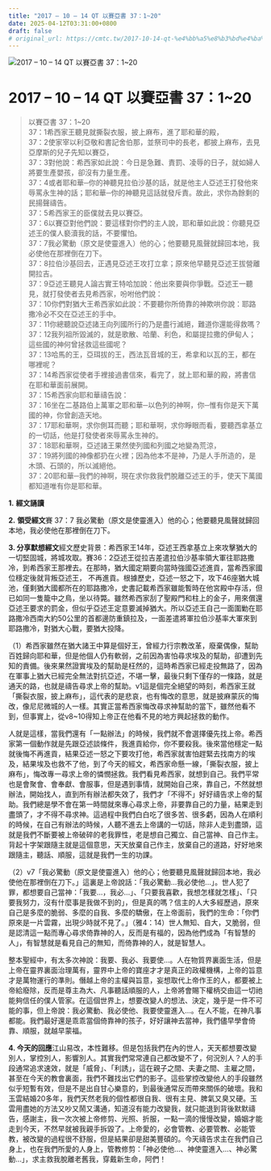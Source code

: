 ```yaml
---
title: "2017 – 10 – 14 QT 以賽亞書 37：1~20"
date: 2025-04-12T03:31:00+0800
draft: false
# original_url: https://cmtc.tw/2017-10-14-qt-%e4%bb%a5%e8%b3%bd%e4%ba%9e%e6%9b%b8-37%ef%bc%9a120
---
```


![2017 – 10 – 14 QT 以賽亞書 37：1\~20](/images/qt.jpg   "2017 – 10 – 14 QT 以賽亞書 37：1\~20")

# 2017 – 10 – 14 QT 以賽亞書 37：1\~20

> 以賽亞書 37：1\~20  
> 37：1希西家王聽見就撕裂衣服，披上麻布，進了耶和華的殿，  
> 37：2使家宰以利亞敬和書記舍伯那，並祭司中的長老，都披上麻布，去見亞摩斯的兒子先知以賽亞，  
> 37：3對他說：希西家如此說：今日是急難、責罰、凌辱的日子，就如婦人將要生產嬰孩，卻沒有力量生產。  
> 37：4或者耶和華─你的神聽見拉伯沙基的話，就是他主人亞述王打發他來辱罵永生神的話；耶和華─你的神聽見這話就發斥責。故此，求你為餘剩的民揚聲禱告。  
> 37：5希西家王的臣僕就去見以賽亞。  
> 37：6以賽亞對他們說：要這樣對你們的主人說，耶和華如此說：你聽見亞述王的僕人褻瀆我的話，不要懼怕。  
> 37：7我必驚動（原文是使靈進入）他的心；他要聽見風聲就歸回本地，我必使他在那裡倒在刀下。  
> 37：8拉伯沙基回去，正遇見亞述王攻打立拿；原來他早聽見亞述王拔營離開拉吉。  
> 37：9亞述王聽見人論古實王特哈加說：他出來要與你爭戰。亞述王一聽見，就打發使者去見希西家，吩咐他們說：  
> 37：10你們對猶大王希西家如此說：不要聽你所倚靠的神欺哄你說：耶路撒冷必不交在亞述王的手中。  
> 37：11你總聽說亞述諸王向列國所行的乃是盡行滅絕，難道你還能得救嗎？  
> 37：12我列祖所毀滅的，就是歌散、哈蘭、利色，和屬提拉撒的伊甸人；這些國的神何曾拯救這些國呢？  
> 37：13哈馬的王，亞珥拔的王，西法瓦音城的王，希拿和以瓦的王，都在哪裡呢？  
> 37：14希西家從使者手裡接過書信來，看完了，就上耶和華的殿，將書信在耶和華面前展開。  
> 37：15希西家向耶和華禱告說：  
> 37：16坐在二基路伯上萬軍之耶和華─以色列的神啊，你─惟有你是天下萬國的神，你曾創造天地。  
> 37：17耶和華啊，求你側耳而聽；耶和華啊，求你睜眼而看，要聽西拿基立的一切話，他是打發使者來辱罵永生神的。  
> 37：18耶和華啊，亞述諸王果然使列國和列國之地變為荒涼，  
> 37：19將列國的神像都扔在火裡；因為他本不是神，乃是人手所造的，是木頭、石頭的，所以滅絕他。  
> 37：20耶和華─我們的神啊，現在求你救我們脫離亞述王的手，使天下萬國都知道唯有你是耶和華。

**1.** **經文誦讀**

**2.** **領受經文**賽 37：7 我必驚動（原文是使靈進入）他的心；他要聽見風聲就歸回本地，我必使他在那裡倒在刀下。

**3. 分享默想經文**經文歷史背景：希西家王14年，亞述王西拿基立上來攻擊猶大的一切堅固城，將城攻取。賽36：2亞述王從拉吉差遣拉伯沙基率領大軍往耶路撒冷，到希西家王那裡去。在那時，猶大國定期要向當時強國亞述進貢，當希西家國位穩定後就背叛亞述王， 不再進貢。根據歷史，亞述一怒之下，攻下46座猶大城池，僅剩猶大國都所在的耶路撒冷，史書記載希西家雖能暫時在他宮殿中存活，但已如同一隻籠中之鳥，坐以待斃。雖然希西家刮了聖殿門和柱上的金子，用來償還亞述王要求的罰金，但似乎亞述王定意要滅掉猶大。所以亞述王自己一面圍勦在耶路撒冷西南大約50公里的首都邊防重鎮拉及，一面差遣將軍拉伯沙基率大軍來到耶路撒冷，對猶大心戰，要猶大投降。

（1）希西家雖然在猶大諸王中算是個好王，曾經力行宗教改革，廢棄偶像，幫助百姓歸向耶和華，但是他個人仍有軟弱，之前因為害怕尋求埃及的幫助，卻遭到先知的責備。後來果然證實埃及的幫助是枉然的，這時希西家已經走投無路了，因為在軍事上猶大已經完全無法對抗亞述，不堪一擊，最後只剩下僅存的一條路，就是通天的路，也就是禱告尋求上帝的幫助。v1這是個完全絕望的時刻，希西家王就「撕裂衣服，披上麻布」，這代表的是悲哀，也有悔改的意思，就是披麻蒙灰的悔改，像尼尼微城的人一樣。其實正當希西家悔改尋求神幫助的當下，雖然他看不到，但事實上，從v8\~10得知上帝正在他看不見的地方興起拯救的動作。

人就是這樣，當我們還有「一點辦法」的時候，我們就不會選擇優先找上帝。希西家第一個動作就是先跟亞述談條件，我進貢給你，你不要殺我。後來當他穩定一點就後悔不再進貢，結果亞述一怒之下要攻打他，希西家就害怕趕緊去找南方的埃及，結果埃及也救不了他，到了今天的經文，希西家命懸一線，「撕裂衣服，披上麻布」，悔改專一尋求上帝的憐憫拯救。我們看見希西家，就想到自己。我們平常也是會聚會、會奉獻、會服事，但是遇到事情，就開始自己來，靠自己，不然就想辦法，開始找人，直到所有辦法都失效了，我們才「不得不」好好禱告求上帝的幫助。我們總是學不會在第一時間就來專心尋求上帝，非要靠自己的力量，結果走到盡頭了，才不得不尋求神。這過程中我們白白吃了很多苦、很多虧，因為人在順利的時候，在自己有辦法的時候，人聽不進去上帝講的一切話，除非人走到盡頭，這就是我們不斷要被上帝破碎的老我罪性，老是想自己獨立、自己當神、自己作主。背起十字架跟隨主就是這個意思，天天放棄自己作主，放棄自己的道路，好好地來跟隨主，聽話、順服，這就是我們一生的功課。

（2）v7「我必驚動（原文是使靈進入）他的心；他要聽見風聲就歸回本地，我必使他在那裡倒在刀下。」這裏是上帝說話：「我必驚動…我必使他…」。世人犯了罪，都想要自己當神：「我要…，我必…」、「只要我喜歡，我想怎樣就怎樣」、「只要我努力，沒有什麼事是我做不到的」，但是真的嗎？信主的人大多經歷過，原來自己是多麼的脆弱、多麼的自我、多麼的驕傲，在上帝面前，我們的生命：「你們原來是一片雲霧，出現少時就不見了。」（雅4：14）世人無知、自大，又脆弱，但是認清這一點而專心尋求倚靠神的人，反而是有福的，因為他們成為「有智慧的人」，有智慧就是看見自己的無知，而倚靠神的人，就是智慧人。

整本聖經中，有太多次神說：我要、我必、我要使…。人在物質界裏面生活，但是上帝在靈界裏面治理萬有，靈界中上帝的寶座才才是真正的政權機構，上帝的旨意才是萬物運行的準則。僭越上帝的主權與旨意，妄想取代上帝作王的人，都要被上帝給廢除，反而是尊主為大、凡事聽話順服的人，上帝將會賜下權柄交由這一切祂能夠信任的僕人管家。在這個世界上，想要改變人的想法、決定，幾乎是一件不可能的事，但上帝說：我必驚動、我必使他、我要使靈進入…。在人不能，在神凡事都能。我們最好還是乖乖當個倚靠神的孩子，好好讓神去當神，我們儘早學會倚靠、順服，就越早蒙福。

**4. 今天的回應**江山易改，本性難移。但是包括我們在內的世人，天天都想要改變別人，掌控別人，影響別人。其實我們常常連自己都改變不了，何況別人？人的手段通常追求速效，就是「威脅」、「利誘」，這在親子之間、夫妻之間、主雇之間，甚至在今天的教會裏面，我們不難找出它們的影子。這些掌控改變他人的手段雖然似乎短暫有效，但是不是出自甘心樂意的，到最後通常反而帶來關係的破壞。我和玉雲結婚20多年，我們天然老我的個性都很自我、很有主見、脾氣又臭又硬。玉雲用盡她的方法又吵又鬧又溝通，知道沒有能力改變我，就只能退到背後默默禱告，感謝主，我一次次被上帝修剪、光照、折服，一點一滴的慢慢改變，婚姻才能走到今天，不然早就被我親手拆毀了。上帝愛的，必會管教、必要管教、必能管教，被改變的過程很不舒服，但是結果卻是甜美豐碩的。今天禱告求主在我們自己身上，也在我們所愛的人身上，管教修剪：「神必使他…、神使靈進入…、神必驚動…」，求主救我脫離老舊我，穿戴新生命，阿們！